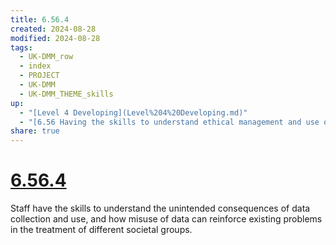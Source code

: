```yaml
---
title: 6.56.4
created: 2024-08-28
modified: 2024-08-28
tags:
  - UK-DMM_row
  - index
  - PROJECT
  - UK-DMM
  - UK-DMM_THEME_skills
up:
  - "[Level 4 Developing](Level%204%20Developing.md)"
  - "[6.56 Having the skills to understand ethical management and use of data](6.56%20Having%20the%20skills%20to%20understand%20ethical%20management%20and%20use%20of%20data.md)"
share: true
---
```

# [6.56.4](6.56.4.md)

Staff have the skills to understand the unintended consequences of data collection and use, and how misuse of data can reinforce existing problems in the treatment of different societal groups.
